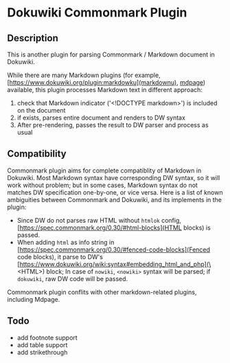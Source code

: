 Dokuwiki Commonmark Plugin
===========================

## Description
This is another plugin for parsing Commonmark / Markdown document in Dokuwiki.

While there are many Markdown plugins (for example, [https://www.dokuwiki.org/plugin:markdowku](markdownu), [mdpage](https://www.dokuwiki.org/plugin:mdpage)) available, this plugin processes Markdown text in different approach:

1. check that Markdown indicator ('\<!DOCTYPE markdown\>') is included on the document
2. if exists, parses entire document and renders to DW syntax
3. After pre-rendering, passes the result to DW parser and process as usual

## Compatibility
Commonmark plugin aims for complete compatiblity of Markdown in Dokuwiki. Most Markdown syntax have corresponding DW syntax, so it will work without problem; but in some cases, Markdown syntax do not matches DW specification one-by-one, or vice versa. Here is a list of known ambiguities between Commonmark and Dokuwiki, and its implements in the plugin:

- Since DW do not parses raw HTML without `htmlok` config, [https://spec.commonmark.org/0.30/#html-blocks](HTML blocks) is passed.
- When adding `html` as info string in [https://spec.commonmark.org/0.30/#fenced-code-blocks](Fenced code blocks), it parse to DW's [https://www.dokuwiki.org/wiki:syntax#embedding_html_and_php](\<HTML\>) block; In case of `nowiki`, `<nowiki>` syntax will be parsed; if `dokuwiki`, raw DW code will be passed.

Commonmark plugin conflits with other markdown-related plugins, including Mdpage.

## Todo
- add footnote support
- add table support
- add strikethrough